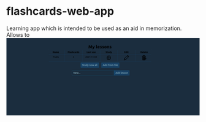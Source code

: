 # flashcards-web-app
Learning app which is intended to be used as an aid in memorization. Allows to 
[![weather-app](/image_flashcards.png)](https://flashcards-web-app-with-db.herokuapp.com)
